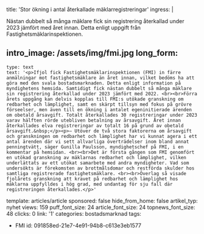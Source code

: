 title: 'Stor ökning i antal återkallade mäklarregistreringar'
ingress: |
  <p>Nästan dubbelt så många mäklare fick sin registrering återkallad under 2023 jämfört med året innan. Detta enligt uppgift från Fastighetsmäklarinspektionen.
  </p>
  
intro_image: /assets/img/fmi.jpg
long_form:
  -
    type: text
    text: '<p>Ifjol fick Fastighetsmäklarinspektionen (FMI) in färre anmälningar mot fastighetsmäklare än året innan, vilket bedöms ha att göra med den svala bostadsmarknaden. Detta enligt information på myndighetens hemsida. Samtidigt fick nästan dubbelt så många mäklare sin registrering återkallad under 2023 jämfört med 2022. <br><br>Förra årets uppgång kan delvis kopplas till FMI:s utökade granskning om redbarhet och lämplighet, samt en skärpt tillsyn med fokus på grövre förseelser, men även till en ökning i antalet egeninitierade ärenden om obetald årsavgift. Totalt återkallades 30 registreringar under 2023 varav hälften rörde utebliven betalning av årsavgift. Året innan återkallades elva registreringar av totalt 16 på grund av obetald årsavgift.&nbsp;</p><p>– Utöver de två stora faktorerna om årsavgift och granskningen om redbarhet och lämplighet har vi kunnat agera i ett antal ärenden där vi sett allvarliga överträdelser inom bland annat penningtvätt, säger Gunilla Paulsson, myndighetschef på FMI, i en kommentar på hemsidan. <br><br>Det är första gången som FMI genomfört en utökad granskning av mäklarnas redbarhet och lämplighet, vilken underlättats av ett utökat samarbete med andra myndigheter. Vad som undersökts är förekomsten av brottmålsdomar och restförda skulder hos samtliga registrerade fastighetsmäklare. <br><br>Överlag så visade fjolårets granskning att kravet på redbarhet och lämplighet hos mäklarna uppfylldes i hög grad, med undantag för sju fall där registreringen återkallades.</p>'
template: articles/article
sponsored: false
hide_from_home: false
artikel_typ: nyhet
views: 159
puff_font_size: 24
article_font_size: 24
topnews_font_size: 48
clicks: 0
link: '1'
categories: bostadsmarknad
tags:
  - FMI
id: 091858ed-21e7-4e91-94b8-c613e3eb1577
